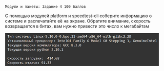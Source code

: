    Модули и пакеты: Задание 4 100 баллов
С помощью модулей platform и speedtest-cli соберите информацию о системе и распечатайте её на экране. Обратите внимание, скорость возвращается в битах, вам нужно привести это число к мегабайтам

![img.png](img.png)